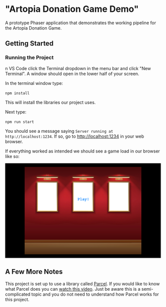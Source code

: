 # "Artopia Donation Game Demo"

A prototype Phaser application that demonstrates the working pipeline for the Artopia Donation Game.

## Getting Started


### Running the Project

n VS Code click the Terminal dropdown in the menu bar and click "New Terminal". A window should open in the lower half of your screen.

In the terminal window type:

`npm install`

This will install the libraries our project uses.

Next type:

`npm run start`

You should see a message saying `Server running at http://localhost:1234`. If so, go to [http://localhost:1234](localhost:1234) in your web browser.

If everything worked as intended we should see a game load in our browser like so:

![Running the Game](tutorial/images/running-the-game.png)

## A Few More Notes

This project is set up to use a library called [Parcel](https://parceljs.org/). If you would like to know what Parcel does you can [watch this video](https://www.youtube.com/watch?v=5IG4UmULyoA). Just be aware this is a semi-complicated topic and you do not need to understand how Parcel works for this project.

